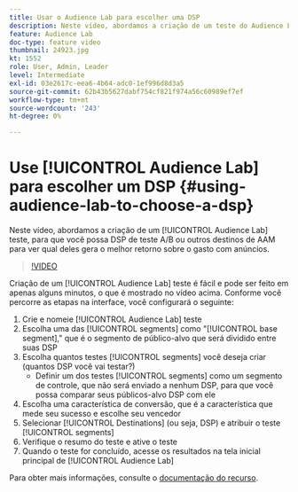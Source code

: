 ```yaml
---
title: Usar o Audience Lab para escolher uma DSP
description: Neste vídeo, abordamos a criação de um teste do Audience Lab, para que você possa DSP de teste A/B ou outros destinos de AAM para ver qual deles gerará o melhor retorno sobre os gastos com anúncios.
feature: Audience Lab
doc-type: feature video
thumbnail: 24923.jpg
kt: 1552
role: User, Admin, Leader
level: Intermediate
exl-id: 03e2617c-eea6-4b64-adc0-1ef996d8d3a5
source-git-commit: 62b43b5627dabf754cf821f974a56c60989ef7ef
workflow-type: tm+mt
source-wordcount: '243'
ht-degree: 0%

---
```


# Use [!UICONTROL Audience Lab] para escolher um DSP {#using-audience-lab-to-choose-a-dsp}

Neste vídeo, abordamos a criação de um [!UICONTROL Audience Lab] teste, para que você possa DSP de teste A/B ou outros destinos de AAM para ver qual deles gera o melhor retorno sobre o gasto com anúncios.

>[!VIDEO](https://video.tv.adobe.com/v/24923/?quality=12)

Criação de um [!UICONTROL Audience Lab] teste é fácil e pode ser feito em apenas alguns minutos, o que é mostrado no vídeo acima. Conforme você percorre as etapas na interface, você configurará o seguinte:

1. Crie e nomeie [!UICONTROL Audience Lab] teste
1. Escolha uma das [!UICONTROL segments] como &quot;[!UICONTROL base segment],&quot; que é o segmento de público-alvo que será dividido entre suas DSP
1. Escolha quantos testes [!UICONTROL segments] você deseja criar (quantos DSP você vai testar?)
   * Definir um dos testes [!UICONTROL segments] como um segmento de controle, que não será enviado a nenhum DSP, para que você possa comparar seus públicos-alvo DSP com ele
1. Escolha uma característica de conversão, que é a característica que mede seu sucesso e escolhe seu vencedor
1. Selecionar [!UICONTROL Destinations] (ou seja, DSP) e atribuir o teste [!UICONTROL segments]
1. Verifique o resumo do teste e ative o teste
1. Quando o teste for concluído, acesse os resultados na tela inicial principal de [!UICONTROL Audience Lab]

Para obter mais informações, consulte o [documentação do recurso](https://experienceleague.adobe.com/docs/audience-manager/user-guide/features/audience-lab/audience-lab.html).
